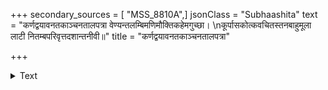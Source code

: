 +++
secondary_sources = [ "MSS_8810A",]
jsonClass = "Subhaashita"
text = "कर्णद्वयावनतकाञ्चनतालपत्रा वेण्यन्तलम्बिमणिमौक्तिकहेमगुच्छा।  \nकूर्पासकोत्कवचितस्तनबाहुमूला लाटी नितम्बपरिवृत्तदशान्तनीवी॥"
title = "कर्णद्वयावनतकाञ्चनतालपत्रा"

+++

<details><summary>Text</summary>

कर्णद्वयावनतकाञ्चनतालपत्रा वेण्यन्तलम्बिमणिमौक्तिकहेमगुच्छा।  
कूर्पासकोत्कवचितस्तनबाहुमूला लाटी नितम्बपरिवृत्तदशान्तनीवी॥
</details>
